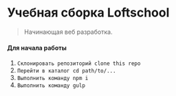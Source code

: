 # Учебная сборка Loftschool

> Начинающая веб разработка.

#### Для начала работы

1. ```Склонировать репозиторий clone this repo```
2. ```Перейти в каталог cd path/to/...```
3. ```Выполнить команду npm i```  
4. ```Выполнить команду gulp``` 

